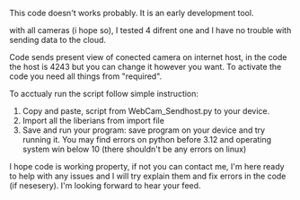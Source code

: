 This code doesn't works probably. It is an early development tool.


 with all cameras (i hope so), I tested 4 difrent one and I have no trouble with sending data to the cloud.

Code sends present view of conected camera on internet host, in the code the host is 4243 but you can change it however you want.
To activate the code you need all things from "required".

To acctualy run the script follow simple instruction:
1. Copy and paste, script from WebCam_Sendhost.py to your device.
2. Import all the liberians from import file
3. Save and run your program:
   save program on your device and try running it.
   You may find errors on python before 3.12 and operating system win below 10 (there shouldn't be any errors on linux)

I hope code is working property, if not you can contact me, I'm here ready to help with any issues and I will try explain them and fix errors in the code (if nesesery). I'm looking forward to hear your feed.
